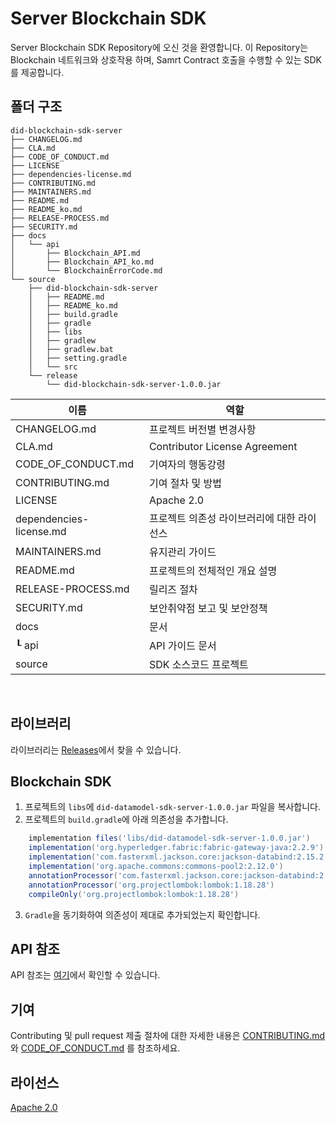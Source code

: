 # Server Blockchain SDK
Server Blockchain SDK Repository에 오신 것을 환영합니다.
이 Repository는 Blockchain 네트워크와 상호작용 하며, Samrt Contract 호출을 수행할 수 있는 SDK를 제공합니다.

## 폴더 구조
```
did-blockchain-sdk-server
├── CHANGELOG.md
├── CLA.md
├── CODE_OF_CONDUCT.md
├── LICENSE
├── dependencies-license.md
├── CONTRIBUTING.md
├── MAINTAINERS.md
├── README.md
├── README_ko.md
├── RELEASE-PROCESS.md
├── SECURITY.md
├── docs
│   └── api
│       ├── Blockchain_API.md 
│       ├── Blockchain_API_ko.md 
│       └── BlockchainErrorCode.md 
└── source
    ├── did-blockchain-sdk-server
    │   ├── README.md
    │   ├── README_ko.md
    │   ├── build.gradle
    │   ├── gradle
    │   ├── libs
    │   ├── gradlew
    │   ├── gradlew.bat
    │   ├── setting.gradle
    │   └── src
    └── release
        └── did-blockchain-sdk-server-1.0.0.jar
```

| 이름                      |              역할                          |
|-------------------------| ------------------------------------------ |
| CHANGELOG.md            | 프로젝트 버전별 변경사항                   |
| CLA.md                  | Contributor License Agreement              |
| CODE_OF_CONDUCT.md      | 기여자의 행동강령                          |
| CONTRIBUTING.md         | 기여 절차 및 방법                          |
| LICENSE                 | Apache 2.0                                 |
| dependencies-license.md | 프로젝트 의존성 라이브러리에 대한 라이선스 |
| MAINTAINERS.md          | 유지관리 가이드                            |
| README.md               | 프로젝트의 전체적인 개요 설명              |
| RELEASE-PROCESS.md      | 릴리즈 절차                                |
| SECURITY.md             | 보안취약점 보고 및 보안정책                | 
| docs                    | 문서                                       |
| ┖ api                   | API 가이드 문서                            |
| source                  | SDK 소스코드 프로젝트                      | 

<br>

## 라이브러리
라이브러리는 [Releases](https://github.com/OmniOneID/did-blockchain-sdk-server/releases)에서 찾을 수 있습니다.

## Blockchain SDK
1. 프로젝트의 `libs`에 `did-datamodel-sdk-server-1.0.0.jar` 파일을 복사합니다.
2. 프로젝트의 `build.gradle`에 아래 의존성을 추가합니다.
```groovy
    implementation files('libs/did-datamodel-sdk-server-1.0.0.jar')
    implementation('org.hyperledger.fabric:fabric-gateway-java:2.2.9')
    implementation('com.fasterxml.jackson.core:jackson-databind:2.15.2')
    implementation('org.apache.commons:commons-pool2:2.12.0')
    annotationProcessor('com.fasterxml.jackson.core:jackson-databind:2.15.2')
    annotationProcessor('org.projectlombok:lombok:1.18.28')
    compileOnly('org.projectlombok:lombok:1.18.28')
```
3. `Gradle`을 동기화하여 의존성이 제대로 추가되었는지 확인합니다.

## API 참조

API 참조는 [여기](docs/api/Blockchain_API_ko.md)에서 확인할 수 있습니다.

## 기여
Contributing 및 pull request 제출 절차에 대한 자세한 내용은 [CONTRIBUTING.md](CONTRIBUTING.md)와 [CODE_OF_CONDUCT.md](CODE_OF_CONDUCT.md) 를 참조하세요.

## 라이선스
[Apache 2.0](LICENSE)

